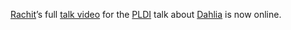 [Rachit][]’s full [talk video][t] for the [PLDI][] talk about [Dahlia][] is now online.

[t]: https://youtu.be/1K5rOsrpt-E
[dahlia]: https://capra.cs.cornell.edu/dahlia/
[rachit]: https://rachit.pl
[pldi]: https://conf.researchr.org/home/pldi-2020

